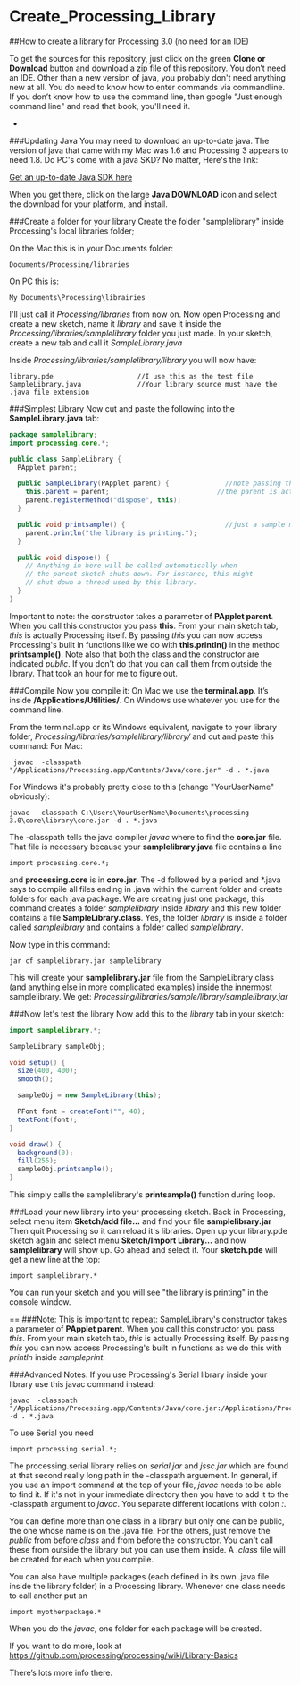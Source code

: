 # Create_Processing_Library
##How to create a library for Processing 3.0 (no need for an IDE)


To get the sources for this repository, just click on the green **Clone or Download** button and download a zip file of this repository.
You don’t need an IDE. Other than a new version of java, you probably don't need anything new at all. You do need to know how
to enter commands via commandline.  If you don’t know how to use the command line, then google "Just enough command line" and read that book,  you'll need it.

-

###Updating Java
You may need to download an up-to-date java.  The version of java that came with my Mac was 1.6 and Processing 3 appears to need 1.8. Do PC's come with a java SKD?  No matter, Here's the link: 

[Get an up-to-date Java SDK here](http://www.oracle.com/technetwork/java/javase/downloads/index.html)

When you get there, click on the large **Java DOWNLOAD** icon and select the download for your platform, and install.

###Create a folder for your library
Create the folder "samplelibrary" inside Processing's local libraries folder;

On the Mac this is in your Documents folder:
```
Documents/Processing/libraries
```
On PC this is: 
```
My Documents\Processing\librairies
```
I'll just call it *Processing/libraries* from now on.
Now open Processing and create a new sketch, name it *library* and save it inside the *Processing/libraries/samplelibrary* folder you just made.  In your sketch, create a new tab and call it *SampleLibrary.java*

Inside *Processing/libraries/samplelibrary/library*  you will now have:
```
library.pde                     //I use this as the test file
SampleLibrary.java              //Your library source must have the .java file extension
```
###Simplest Library 
Now cut and paste the following into the **SampleLibrary.java** tab:

```java
package samplelibrary;
import processing.core.*;

public class SampleLibrary {
  PApplet parent;

  public SampleLibrary(PApplet parent) {              //note passing the parent routines
    this.parent = parent;                           //the parent is actually Processing itself!
    parent.registerMethod("dispose", this);
  }

  public void printsample() {                         //just a sample method you can call
    parent.println("the library is printing.");
  }

  public void dispose() {
    // Anything in here will be called automatically when
    // the parent sketch shuts down. For instance, this might
    // shut down a thread used by this library.
  }
}
```
 Important to note:  the constructor takes a parameter of **PApplet parent**.  When you call this constructor you pass **this**.
 From your main sketch tab, *this* is actually Processing itself.  By passing *this* you can now access
 Processing's built in functions like we do with **this.println()** in the method **printsample()**. Note also that both the class and the constructor are indicated *public*.  If you don't do that you can call them from outside the library.  That took an hour for me to figure out.
 
###Compile
Now you compile it:  On Mac we use the **terminal.app**.  It’s inside  **/Applications/Utilities/**.  On Windows use whatever you use for the command line.   

From the terminal.app or its Windows equivalent, navigate to your library folder, *Processing/libraries/samplelibrary/library/* and cut and paste this command:
For Mac:
```
 javac  -classpath "/Applications/Processing.app/Contents/Java/core.jar" -d . *.java
 ```
For Windows it's probably pretty close to this (change "YourUserName" obviously):
```
javac  -classpath C:\Users\YourUserName\Documents\processing-3.0\core\library\core.jar -d . *.java
```
The -classpath tells the java compiler *javac* where to find the **core.jar** file.  That file is necessary because your **samplelibrary.java** file contains a line 
```
import processing.core.*;
```
and **processing.core** is in **core.jar**. The -d followed by a period and \*.java says to compile all files ending in .java within the current folder and create folders for each java package. We are creating just one package, this command creates a folder *samplelibrary* inside *library* and this new folder contains a file **SampleLibrary.class**. Yes, the folder *library* is inside a folder called *samplelibrary* and contains a folder called *samplelibrary*.

Now type in this command:
```
jar cf samplelibrary.jar samplelibrary
```
This will create your **samplelibrary.jar** file from the SampleLibrary class (and anything else in more complicated examples) inside the innermost samplelibrary. We get:  *Processing/libraries/sample/library/samplelibrary.jar*

###Now let's test the library 
Now add this to the *library* tab in your sketch: 

```java
import samplelibrary.*;

SampleLibrary sampleObj;

void setup() {
  size(400, 400);
  smooth();

  sampleObj = new SampleLibrary(this);

  PFont font = createFont("", 40);
  textFont(font);
}

void draw() {
  background(0);
  fill(255);
  sampleObj.printsample();
}
```
This simply calls the samplelibrary's **printsample()** function during loop.

###Load your new library into your processing sketch.
Back in Processing, select menu item **Sketch/add file...** and find your file **samplelibrary.jar**
Then quit Processing so it can reload it's libraries. Open up your library.pde sketch again and select menu **Sketch/Import Library...**  and now **samplelibrary** will show up. Go ahead and select it.
Your **sketch.pde** will get a new line at the top: 
```
import samplelibrary.*
```
You can run your sketch and you will see "the library is printing" in the console window.

==
###Note: 
 This is important to repeat: SampleLibrary's constructor takes a parameter of **PApplet parent**.  When you call this constructor you pass *this*.
 From your main sketch tab, *this* is actually Processing itself.  By passing *this* you can now access
 Processing's built in functions as we do this with *println* inside *sampleprint*.
 
###Advanced Notes: 
If you use Processing's Serial library inside your library use this javac command instead:
```
javac  -classpath "/Applications/Processing.app/Contents/Java/core.jar:/Applications/Processing.app/Contents/Java/modes/java/libraries/serial/library/*" -d . *.java
```

To use Serial you need 
```
import processing.serial.*;
```
The processing.serial library relies on *serial.jar* and *jssc.jar* which are found at that second really long path in the -classpath arguement.  In general, if you use an import command at the top of your file, *javac* needs to be able to find it.  If it's not in your immediate directory then you have to add it to the -classpath argument to *javac*.  You separate different locations with colon *:*.

You can define more than one class in a library but only one can be public, the one whose name is on the .java file.  For the others, just remove the *public* from before *class* and from before the constructor.  You can't call these from outside the library but you can use them inside.  A *.class* file will be created for each when you compile.  

You can also have multiple packages (each defined in its own .java file inside the library folder) in a Processing library.  Whenever one class needs to call another put an 
```
import myotherpackage.*
```
When you do the *javac*, one folder for each package will be created.

If you want to do more, look at 
    https://github.com/processing/processing/wiki/Library-Basics

There’s lots more info there.



